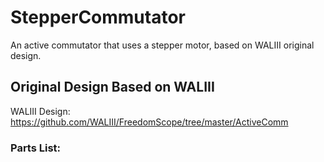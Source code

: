 # StepperCommutator

An active commutator that uses a stepper motor, based on WALIII original design. 

## Original Design Based on WALIII

WALIII Design: 
https://github.com/WALIII/FreedomScope/tree/master/ActiveComm

### Parts List:



